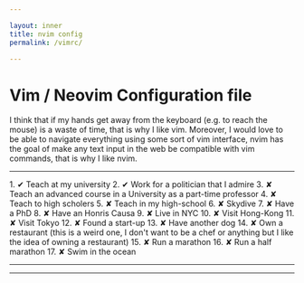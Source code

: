 ```yaml
---

layout: inner
title: nvim config
permalink: /vimrc/

---
```


# Vim / Neovim Configuration file

I think that if my hands get away from the keyboard (e.g. to reach the mouse) is a waste of time, that is why I like vim. Moreover, I would love to be able to navigate everything using some sort of vim interface, nvim has the goal of make any text input in the web be compatible with vim commands, that is why I like nvim.

<hr/>
1. &#x2714; Teach at my university
2. &#x2714; Work for a politician that I admire
3. &#x2718; Teach an advanced course in a University as a part-time professor
4. &#x2718; Teach to high scholers 
5. &#x2718; Teach in my high-school
6. &#x2718; Skydive
7. &#x2718; Have a PhD
8. &#x2718; Have an Honris Causa
9. &#x2718; Live in NYC
10. &#x2718; Visit Hong-Kong
11. &#x2718; Visit Tokyo
12. &#x2718; Found a start-up
13. &#x2718; Have another dog
14. &#x2718; Own a restaurant (this is a weird one, I don't want to be a chef or anything but I like the idea of owning a restaurant)
15. &#x2718; Run a marathon 
16. &#x2718; Run a half marathon
17. &#x2718; Swim in the ocean

<hr/>

<hr/>
